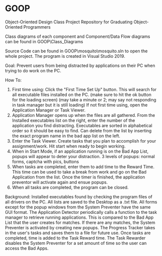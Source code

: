# GOOP
Object-Oriented Design Class Project Repository for Graduating Object-Oriented Programmers

Class diagrams of each component and Component/Data Flow diagrams can be found in GOOP\Class_Diagrams

Source Code can be found in GOOP\mosquito\mosquito.sln to open the whole project.
The program is created in Visual Studio 2019.

Goal: Prevent users from being distracted by applications on their PC when trying to do work on the PC.

How To:
1. First time using: Click the "First Time Set Up" button. This will search for all executable files installed on the PC. (make sure to hit the ok button for the loading screen)
   (may take a minute or 2; may say not responding in task manager but it is still loading) If not first time using, open the Application Manager or Task Viewer.
2. Application Manager opens up when the files are all gathered. From the Installed executables list on the right, enter the number of the application you find distracting.
   Executables are sorted in alphabetical order so it should be easy to find. Can delete from the list by inserting the exact program name in the bad app list on the left. 
3. Enter the Task Viewer. Create tasks that you plan to accomplish for your assignment/work. Hit start when ready to begin working.
4. When in Start Mode, if an application running is on the Bad App List, popups will appear to deter your distraction. 3 levels of popups: normal forms, captcha with pics, buttons
5. When tasks are completed, enter them to add time to the Reward Time. This time can be used to take a break from work and go on the Bad Application from the list. Once the timer
   is finished, the application preventor will activate again and ensue popups.
6. When all tasks are completed, the program can be closed.


Background:
Installed executables found by checking the program files of all drivers on the PC.
All lists are saved to the Desktop as a .txt file.
All forms except for the popup windows from the System Preventer have the same GUI format.
The Application Detector periodically calls a function to the task manager to retrieve running applications.
This is compared to the Bad App List that the user creates for matches.
If there are any matches, the System Preventer is activated by creating new popups.
The Progress Tracker takes in the user's tasks and saves them to a file for future use. Once tasks are completed, time is added to the Task Reward time.
The Task Rewarder disables the System Preventer for a set amount of time so the user can access the Bad Apps.
